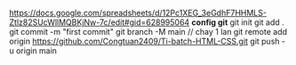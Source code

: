 https://docs.google.com/spreadsheets/d/12Pc1XEG_3eGdhF7HHMLS-Ztlz82SUcWllMQBKjNw-7c/edit#gid=628995064
**config git**
git init
git add .
git commit -m "first commit"
git branch -M main // chay 1 lan
git remote add origin https://github.com/Congtuan2409/Ti-batch-HTML-CSS.git
git push -u origin main